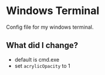 # Windows Terminal

Config file for my windows terminal.

## What did I change?

* default is cmd.exe
* set `acrylicOpacity` to 1